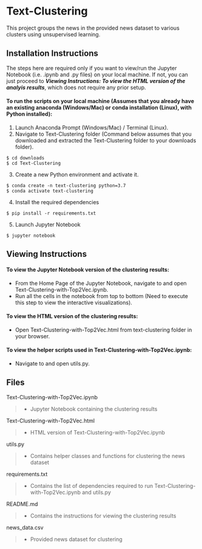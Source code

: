 # Text-Clustering
This project groups the news in the provided news dataset to various clusters using unsupervised learning.

## Installation Instructions
The steps here are required only if you want to view/run the Jupyter Notebook (i.e. .ipynb and .py files) on your local machine. If not, you can just proceed to ***Viewing Instructions: To view the HTML version of the analyis results***, which does not require any prior setup.
#### To run the scripts on your local machine (Assumes that you already have an existing anaconda (Windows/Mac) or conda installation (Linux), with Python installed):
1. Launch Anaconda Prompt (Windows/Mac) / Terminal (Linux).
2. Navigate to Text-Clustering folder (Command below assumes that you downloaded and extracted the Text-Clustering folder to your downloads folder).
```
$ cd downloads 
$ cd Text-Clustering
```
3. Create a new Python environment and activate it.
```
$ conda create -n text-clustering python=3.7
$ conda activate text-clustering
```
4. Install the required dependencies
```
$ pip install -r requirements.txt
```
5. Launch Jupyter Notebook
```
$ jupyter notebook
```
## Viewing Instructions
#### To view the Jupyter Notebook version of the clustering results:
- From the Home Page of the Jupyter Notebook, navigate to and open Text-Clustering-with-Top2Vec.ipynb.
- Run all the cells in the notebook from top to bottom (Need to execute this step to view the interactive visualizations).
#### To view the HTML version of the clustering results:
- Open Text-Clustering-with-Top2Vec.html from text-clustering folder in your browser.
#### To view the helper scripts used in Text-Clustering-with-Top2Vec.ipynb:
- Navigate to and open utils.py.

## Files
Text-Clustering-with-Top2Vec.ipynb
> - Jupyter Notebook containing the clustering results
> 
Text-Clustering-with-Top2Vec.html
> - HTML version of Text-Clustering-with-Top2Vec.ipynb
> 
utils.py
> - Contains helper classes and functions for clustering the news dataset
> 
requirements.txt
> - Contains the list of dependencies required to run Text-Clustering-with-Top2Vec.ipynb and utils.py
> 
README.md
> - Contains the instructions for viewing the clustering results
>
news_data.csv
> - Provided news dataset for clustering
>
